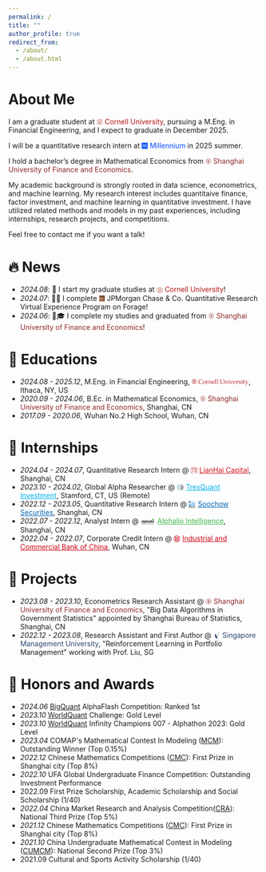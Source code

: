 ```yaml
---
permalink: /
title: ""
author_profile: true
redirect_from: 
  - /about/
  - /about.html
---
```

# About Me

I am a graduate student at [<img src="/images/cornell_logo.jpg" style="height:1em; vertical-align:middle;">](https://www.cornell.edu/) <span style="color: rgb(181,20,20);">Cornell University</span>, pursuing a M.Eng. in Financial Engineering, and I expect to graduate in December 2025.

I will be a quantitative research intern at [<img src="/images/millennium_logo.jpg" style="height:1em; vertical-align:middle;">](https://www.mlp.com/) <span style="color: rgb(1,78,255);">Millennium</span> in 2025 summer.

I hold a bachelor’s degree in Mathematical Economics from [<img src="/images/SUFE.png" style="height:1em; vertical-align:middle;">](https://www.sufe.edu.cn/) <span style="color: rgb(144, 39, 40);">Shanghai University of Finance and Economics</span>. 

My academic background is strongly rooted in data science, econometrics, and machine learning. My research interest includes quantitaive finance, factor investment, and machine learning in quantitative investment. I have utilized related methods and models in my past experiences, including internships, research projects, and competitions.

Feel free to contact me if you want a talk!

# 🔥 News
* *2024.08*: 🎒 I start my graduate studies at [<img src="/images/cornell_logo.jpg" style="height:1em; vertical-align:middle;">](https://www.cornell.edu/) <span style="color: rgb(181,20,20);">Cornell University</span>!
* *2024.07*: 🎉📄 I complete [<img src="/images/JPM.jpg" style="height:1em; vertical-align:middle;">](https://www.jpmorganchase.com/) JPMorgan Chase & Co. Quantitative Research Virtual Experience Program on Forage!
* *2024.06*: 🎉🎓 I complete my studies and graduated from [<img src="/images/SUFE.png" style="height:1em; vertical-align:middle;">](https://www.sufe.edu.cn/) <span style="color: rgb(144, 39, 40);">Shanghai University of Finance and Economics</span>!

# 📖 Educations

* *2024.08 - 2025.12*, M.Eng. in Financial Engineering, [<img src="/images/logo-cornell.png" style="height:1em; vertical-align:middle;">](https://www.cornell.edu/), Ithaca, NY, US
* *2020.09 - 2024.06*, B.Ec. in Mathematical Economics, [<img src="/images/SUFE.png" style="height:1em; vertical-align:middle;">](https://www.sufe.edu.cn/) <span style="color: rgb(144, 39, 40);">Shanghai University of Finance and Economics</span>, Shanghai, CN
* *2017.09 - 2020.06*, Wuhan No.2 High School, Wuhan, CN

# 💼 Internships

* *2024.04 - 2024.07*, Quantitative Research Intern @ [<img src="/images/Lianhai.jpeg" style="height:1em; vertical-align:middle;">](http://www.lianhaifund.com/) <a href="http://www.lianhaifund.com/" style="color: rgb(209,21,30);">LianHai Capital</a>, Shanghai, CN
* *2023.10 - 2024.02*, Global Alpha Researcher @ [<img src="/images/trexquant.jpg" style="height:1em; vertical-align:middle;">](https://trexquant.com/) <a href="https://trexquant.com/" style="color: rgb(0,176,231);">TrexQuant Investment</a>, Stamford, CT, US (Remote)
* *2022.12 - 2023.05*, Quantitative Research Intern @ [<img src="/images/dongwu.jpg" style="height:1em; vertical-align:middle;">](https://www.dwzq.com.cn/) <a href="https://www.dwzq.com.cn/" style="color: rgb(2,102,180);">Soochow Securities</a>, Shanghai, CN
* *2022.07 - 2022.12*, Analyst Intern @ [<img src="/images/alphalio.jpg" style="height:1em; vertical-align:middle;">](https://www.alphalio.cn/) <a href="https://www.alphalio.cn/" style="color: rgb(64,183,74);">Alphalio Intelligence</a>, Shanghai, CN
* *2022.04 - 2022.07*, Corporate Credit Intern @ [<img src="/images/icbc.png" style="height:1em; vertical-align:middle;">](https://www.icbc.com.cn/) <a href="https://www.icbc.com.cn/" style="color: rgb(204,3,23);">Industrial and Commercial Bank of China</a>, Wuhan, CN

# 👥 Projects

* *2023.08 - 2023.10*, Econometrics Research Assistant @ [<img src="/images/SUFE.png" style="height:1em; vertical-align:middle;">](https://www.sufe.edu.cn/) <span style="color: rgb(144, 39, 40);">Shanghai University of Finance and Economics</span>, "Big Data Algorithms in Government Statistics" appointed by Shanghai Bureau of Statistics, Shanghai, CN
* *2022.12 - 2023.08*, Research Assistant and First Author @ [<img src="/images/SMU.png" style="height:1em; vertical-align:middle;">](https://www.smu.edu.sg/) <span style="color: rgb(45,67,113);">Singapore Management University</span>, "Reinforcement Learning in Portfolio Management" working with Prof. Liu, SG

# 🏅 Honors and Awards

* *2024.06* [BigQuant](https://bigquant.com/) AlphaFlash Competition: Ranked 1st
* *2023.10* [WorldQuant](https://www.worldquant.com/) Challenge: Gold Level
* *2023.10* [WorldQuant](https://www.worldquant.com/) Infinity Champions 007 - Alphathon 2023: Gold Level
* *2023.04* COMAP's Mathematical Contest In Modeling ([MCM](https://www.comap.com/contests/mcm-icm)): Outstanding Winner (Top 0.15%)
* *2022.12* Chinese Mathematics Competitions ([CMC](http://www.cmathc.cn/)): First Prize in Shanghai city (Top 8%)
* *2022.10* UFA Global Undergraduate Finance Competition: Outstanding Investment Performance
* 2022.09 First Prize Scholarship, Academic Scholarship and Social Scholarship (1/40)
* *2022.04* China Market Research and Analysis Competition([CRA](http://www.china-cssc.org/)): National Third Prize (Top 5%)
* *2021.12* Chinese Mathematics Competitions ([CMC](http://www.cmathc.cn/)): First Prize in Shanghai city (Top 8%)
* *2021.10* China Undergraduate Mathematical Contest in Modeling ([CUMCM](http://www.mcm.edu.cn/)): National Second Prize (Top 3%)
* 2021.09 Cultural and Sports Activity Scholarship (1/40)
